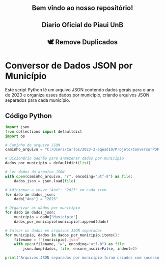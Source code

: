 <div align="center">
  <!-- Título de nível 2 para dar boas-vindas ao repositório -->
  <h2>Bem vindo ao nosso repositório! </h2>
</div> 

<!-- Outro cabeçalho centralizado -->
<div align="center">
  <!-- Título de nível 2 indicando o Diário Oficial do Piauí da Universidade de Brasília -->
  <h2>Diario Oficial do Piaui UnB </h2>
</div> 

<!-- Mais um cabeçalho centralizado -->
<div align="center">
  <!-- Título de nível 2 com um emoji representando a remoção de duplicatas -->
  <h2>🕊 Remove Duplicados </h2>
</div> 

# Conversor de Dados JSON por Município

Este script Python lê um arquivo JSON contendo dados gerais para o ano de 2023 e organiza esses dados por município, criando arquivos JSON separados para cada município.

## Código Python

```python
import json
from collections import defaultdict
import os

# Caminho do arquivo JSON
caminho_arquivo = "C:/Users/Carlos/2023-2-Squad10/Projeto/ConversorPDF-JSON/Dados JSON/Dados Gerais 2021 a 2023 JSON/2023 dados.json"

# Dicionário padrão para armazenar dados por município
dados_por_municipio = defaultdict(list)

# Ler dados do arquivo JSON
with open(caminho_arquivo, "r", encoding="utf-8") as file:
    dados_json = json.load(file)

# Adicionar a chave "Ano": "2023" em cada item
for dado in dados_json:
    dado["Ano"] = "2023"

# Organizar os dados por município
for dado in dados_json:
    municipio = dado["Municipio"]
    dados_por_municipio[municipio].append(dado)

# Salvar os dados em arquivos JSON separados
for municipio, dados in dados_por_municipio.items():
    filename = f"{municipio}.json"
    with open(filename, "w", encoding="utf-8") as file:
        json.dump(dados, file, ensure_ascii=False, indent=2)

print("Arquivos JSON separados por município foram criados com sucesso!")
